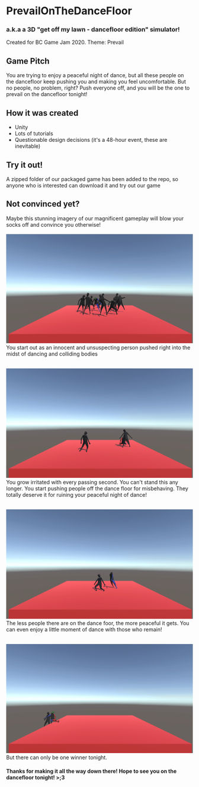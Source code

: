 # PrevailOnTheDanceFloor
### a.k.a a 3D "get off my lawn - dancefloor edition" simulator!

Created for BC Game Jam 2020. Theme: Prevail

## Game Pitch

You are trying to enjoy a peaceful night of dance, but all these people on the dancefloor keep pushing you and making you feel uncomfortable. But no people, no problem, right? Push everyone off, and you will be the one to prevail on the dancefloor tonight!

## How it was created

* Unity 
* Lots of tutorials
* Questionable design decisions (it's a 48-hour event, these are inevitable)

## Try it out!

A zipped folder of our packaged game has been added to the repo, so anyone who is interested can download it and try out our game

## Not convinced yet?

Maybe this stunning imagery of our magnificent gameplay will blow your socks off and convince you otherwise!
<br> 
<br> ![](spawning_in.gif)
<br> You start out as an innocent and unsuspecting person pushed right into the midst of dancing and colliding bodies

<br> ![](dancing_pushing.gif)
<br> You grow irritated with every passing second. You can't stand this any longer. You start pushing people off the dance floor for misbehaving. They totally deserve it for ruining your peaceful night of dance!

<br> ![](everybody_spin.gif)
<br> The less people there are on the dance foor, the more peaceful it gets. You can even enjoy a little moment of dance with those who remain!

<br> ![](final_victory.gif)
<br> But there can only be one winner tonight.

#### Thanks for making it all the way down there! Hope to see you on the dancefloor tonight! >;3

